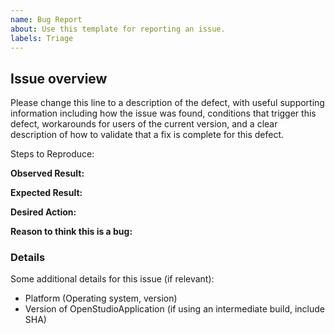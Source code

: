 ```yaml
---
name: Bug Report
about: Use this template for reporting an issue.
labels: Triage
---
```


Issue overview
--------------

Please change this line to a description of the defect, with useful supporting information including how the issue was found, conditions that trigger this defect,
workarounds for users of the current version, and a clear description of how to validate that a fix is complete for this defect.

Steps to Reproduce:

**Observed Result:**

**Expected Result:**

**Desired Action:**

**Reason to think this is a bug:**

### Details
Some additional details for this issue (if relevant):
 - Platform (Operating system, version)
 - Version of OpenStudioApplication (if using an intermediate build, include SHA)

